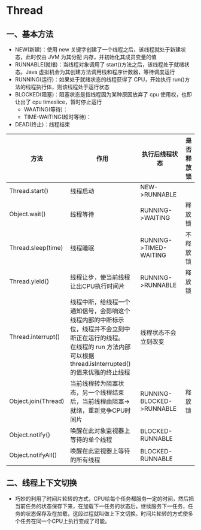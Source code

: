 # Thread

<a name="xAi3E"></a>
## 一、基本方法
- NEW(新建)：使用 new 关键字创建了一个线程之后，该线程就处于新建状态，此时仅由 JVM 为其分配
内存，并初始化其成员变量的值
- RUNNABLE(就绪)：当线程对象调用了 start()方法之后，该线程处于就绪状态。Java 虚拟机会为其创建方法调用栈和程序计数器，等待调度运行
- RUNNING(运行)：如果处于就绪状态的线程获得了 CPU，开始执行 run()方法的线程执行体，则该线程处于运行状态
- BLOCKED(阻塞)：阻塞状态是指线程因为某种原因放弃了 cpu 使用权，也即让出了 cpu timeslice，暂时停止运行
  - WAATING(等待)：
  - TIME-WAITING(超时等待)：
- DEAD(终止)：线程结束




| 方法 | 作用 | 执行后线程状态 | 是否释放锁 |
| --- | --- | --- | --- |
| Thread.start() | 线程启动 | NEW->RUNNABLE |  |
| Object.wait() | 线程等待 | RUNNING->WAITING | 释放锁 |
| Thread.sleep(time) | 线程睡眠 | RUNNING->TIMED-WAITING | 不释放锁 |
| Thread.yield() | 线程让步，使当前线程让出CPU执行时间片 | RUNNING->RUNNABLE | 释放锁 |
| Thread.interrupt() | 线程中断，给线程一个通知信号，会影响这个线程内部的中断标示位，线程并不会立刻中断正在运行的线程。<br />在线程的 run 方法内部可以根据thread.isInterrupted()的值来优雅的终止线程 | 线程状态不会立刻改变 |  |
| Object.join(Thread) | 当前线程转为阻塞状态，另一个线程结束后，当前线程由阻塞->就绪，重新竞争CPU时间片 | RUNNING-BLOCKED->RUNNABLE | 释放锁 |
| Object.notify() | 唤醒在此对象监视器上等待的单个线程 | BLOCKED-RUNNABLE |  |
| Object.notifyAll() | 唤醒在此监视器上等待的所有线程 	 | BLOCKED-RUNNABLE |  |



<a name="lQg2G"></a>
## 二、线程上下文切换

- 巧妙的利用了时间片轮转的方式，CPU给每个任务都服务一定的时间，然后把当前任务的状态保存下来，在加载下一任务的状态后，继续服务下一任务，任务的状态保存及在加载，这段过程就叫做上下文切换。时间片轮转的方式使多个任务在同一个CPU上执行变成了可能。
